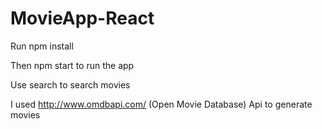 # MovieApp-React

Run npm install

Then npm start to run the app

Use search to search movies 

I used  http://www.omdbapi.com/ (Open Movie Database) Api to generate movies 
